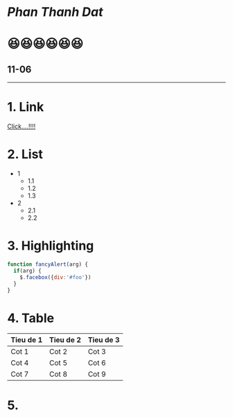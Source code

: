 # _Phan Thanh Dat_ 
:laughing::laughing::laughing::laughing::laughing::laughing:
======
## 11-06
----------------------------------


# 1. Link
[Click....!!!!](http://google.com)
# 2. List
  * 1
    * 1.1
    * 1.2
    * 1.3
  * 2
    * 2.1
    * 2.2
#  3. Highlighting
```javascript
function fancyAlert(arg) {
  if(arg) {
    $.facebox({div:'#foo'})
  }
}
```
 # 4. Table
 Tieu de 1|Tieu de 2| Tieu de 3
 ---------|---------|----------
 Cot 1|Cot 2|Cot 3
  Cot 4|Cot 5|Cot 6
   Cot 7|Cot 8|Cot 9
 # 5.
   
